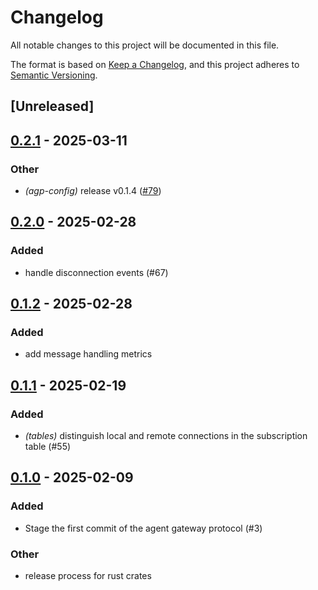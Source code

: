 # Changelog

All notable changes to this project will be documented in this file.

The format is based on [Keep a Changelog](https://keepachangelog.com/en/1.0.0/),
and this project adheres to [Semantic Versioning](https://semver.org/spec/v2.0.0.html).

## [Unreleased]

## [0.2.1](https://github.com/agntcy/agp/compare/agp-datapath-v0.2.0...agp-datapath-v0.2.1) - 2025-03-11

### Other

- *(agp-config)* release v0.1.4 ([#79](https://github.com/agntcy/agp/pull/79))

## [0.2.0](https://github.com/agntcy/agp/compare/agp-datapath-v0.1.2...agp-datapath-v0.2.0) - 2025-02-28

### Added

- handle disconnection events (#67)

## [0.1.2](https://github.com/agntcy/agp/compare/agp-datapath-v0.1.1...agp-datapath-v0.1.2) - 2025-02-28

### Added

- add message handling metrics

## [0.1.1](https://github.com/agntcy/agp/compare/agp-datapath-v0.1.0...agp-datapath-v0.1.1) - 2025-02-19

### Added

- *(tables)* distinguish local and remote connections in the subscription table (#55)

## [0.1.0](https://github.com/agntcy/agp/releases/tag/agp-gw-data-path-v0.1.0) - 2025-02-09

### Added

- Stage the first commit of the agent gateway protocol (#3)

### Other

- release process for rust crates
